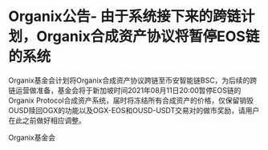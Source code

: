# Organix公告- 由于系统接下来的跨链计划，Organix合成资产协议将暂停EOS链的系统

Organix基金会计划将Organix合成资产协议跨链至币安智能链BSC，为后续的跨链运营做准备，基金会将于新加坡时间2021年08月11日20:00暂停EOS链的Organix Protocol合成资产系统，届时将冻结所有合成资产的价格，仅保留销毁OUSD赎回OGX的功能以及OGX-EOS和OUSD-USDT交易对的做市奖励，请用户在此之前做好相应调整。

Organix基金会

